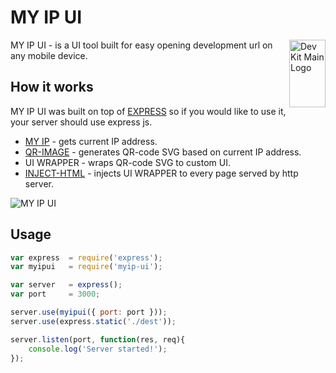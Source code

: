 # MY IP UI
<img align="right" width="58" height="108" title="Dev Kit Main Logo" src="http://adm-designhouse.com/dev-kit-logo.png">
MY IP UI - is a UI tool built for easy opening development url on any mobile device.

## How it works
MY IP UI was built on top of [EXPRESS](http://expressjs.com) so if you would like to use it, your server should use express js.
- [MY IP](https://github.com/AtuyL/my-ip) - gets current IP address.
- [QR-IMAGE](https://github.com/alexeyten/qr-image) - generates QR-code SVG based on current IP address.
- UI WRAPPER - wraps QR-code SVG to custom UI.
- [INJECT-HTML](https://github.com/alessioalex/inject-html) - injects UI WRAPPER to every page served by http server.


<img title="MY IP UI" src="http://adm-designhouse.com/myipui.gif">

## Usage
```js
var express  = require('express');
var myipui   = require('myip-ui');

var server   = express();
var port     = 3000;

server.use(myipui({ port: port }));
server.use(express.static('./dest'));

server.listen(port, function(res, req){
	console.log('Server started!');
});

```

